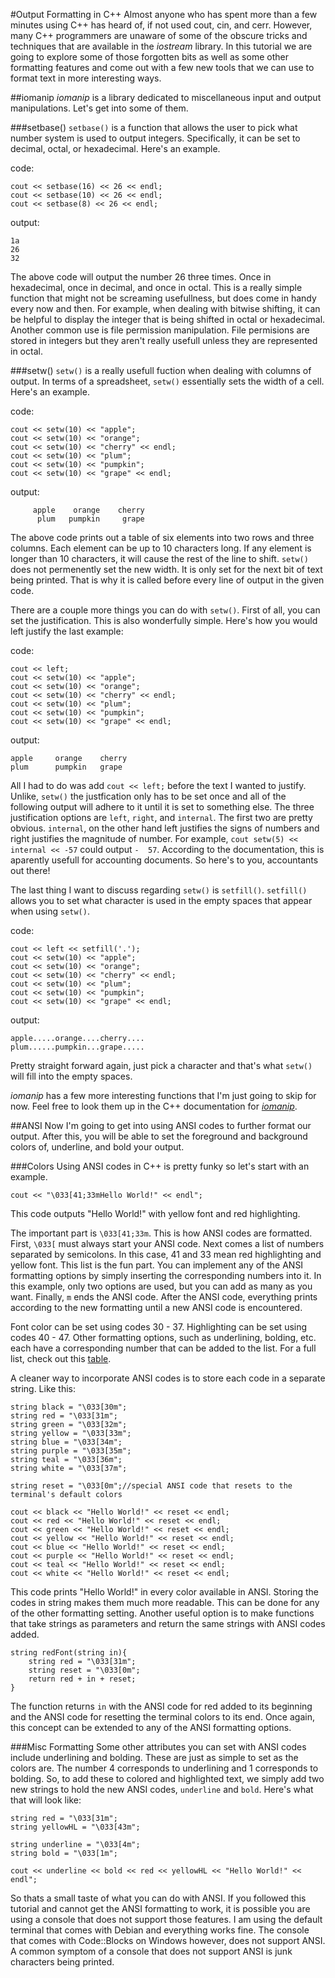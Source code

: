 #Output Formatting in C++
Almost anyone who has spent more than a few minutes using C++ has heard of, if not used cout, cin, and cerr. However, many C++ programmers are unaware of some of the obscure tricks and techniques that are available in the *iostream* library. In this tutorial we are going to explore some of those forgotten bits as well as some other formatting features and come out with a few new tools that we can use to format text in more interesting ways.

##iomanip
*iomanip* is a library dedicated to miscellaneous input and output manipulations. Let's get into some of them.

###setbase()
`setbase()` is a function that allows the user to pick what number system is used to output integers. Specifically, it can be set to decimal, octal, or hexadecimal. Here's an example.

code:
```
cout << setbase(16) << 26 << endl;
cout << setbase(10) << 26 << endl;
cout << setbase(8) << 26 << endl;
```
output:
```
1a
26
32
```
The above code will output the number 26 three times. Once in hexadecimal, once in decimal, and once in octal. This is a really simple function that might not be screaming usefullness, but does come in handy every now and then. For example, when dealing with bitwise shifting, it can be helpful to display the integer that is being shifted in octal or hexadecimal. Another common use is file permission manipulation. File permisions are stored in integers but they aren't really usefull unless they are represented in octal.

###setw()
`setw()` is a really usefull fuction when dealing with columns of output. In terms of a spreadsheet, `setw()` essentially sets the width of a cell. Here's an example.

code:
```
cout << setw(10) << "apple";
cout << setw(10) << "orange";
cout << setw(10) << "cherry" << endl;
cout << setw(10) << "plum";
cout << setw(10) << "pumpkin";
cout << setw(10) << "grape" << endl;
```
output:
```
     apple    orange    cherry
      plum   pumpkin     grape
```
The above code prints out a table of six elements into two rows and three columns. Each element can be up to 10 characters long. If any element is longer than 10 characters, it will cause the rest of the line to shift. `setw()` does not permenently set the new width. It is only set for the next bit of text being printed. That is why it is called before every line of output in the given code.

There are a couple more things you can do with `setw()`. First of all, you can set the justification. This is also wonderfully simple. Here's how you would left justify the last example:

code:
```
cout << left;
cout << setw(10) << "apple";
cout << setw(10) << "orange";
cout << setw(10) << "cherry" << endl;
cout << setw(10) << "plum";
cout << setw(10) << "pumpkin";
cout << setw(10) << "grape" << endl;
```
output:
```
apple     orange    cherry    
plum      pumpkin   grape     
```
All I had to do was add `cout << left;` before the text I wanted to justify. Unlike, `setw()` the justfication only has to be set once and all of the following output will adhere to it until it is set to something else. The three justification options are `left`, `right`, and `internal`. The first two are pretty obvious. `internal`, on the other hand left justifies the signs of numbers and right justifies the magnitude of number. For example, `cout setw(5) << internal << -57` could output `-  57`. According to the documentation, this is aparently usefull for accounting documents. So here's to you, accountants out there!

The last thing I want to discuss regarding `setw()` is `setfill()`. `setfill()` allows you to set what character is used in the empty spaces that appear when using `setw()`.

code:
```
cout << left << setfill('.');
cout << setw(10) << "apple";
cout << setw(10) << "orange";
cout << setw(10) << "cherry" << endl;
cout << setw(10) << "plum";
cout << setw(10) << "pumpkin";
cout << setw(10) << "grape" << endl;
```
output:
```
apple.....orange....cherry....
plum......pumpkin...grape.....
```
Pretty straight forward again, just pick a character and that's what `setw()` will fill into the empty spaces.

*iomanip* has a few more interesting functions that I'm just going to skip for now. Feel free to look them up in the C++ documentation for [*iomanip*](http://www.cplusplus.com/reference/iomanip/).

##ANSI
Now I'm going to get into using ANSI codes to further format our output. After this, you will be able to set the foreground and background colors of, underline, and bold your output.

###Colors
Using ANSI codes in C++ is pretty funky so let's start with an example.
```
cout << "\033[41;33mHello World!" << endl";
```
This code outputs "Hello World!" with yellow font and red highlighting.

The important part is `\033[41;33m`. This is how ANSI codes are formatted. First, `\033[` must always start your ANSI code. Next comes a list of numbers separated by semicolons. In this case, 41 and 33 mean red highlighting and yellow font. This list is the fun part. You can implement any of the ANSI formatting options by simply inserting the corresponding numbers into it. In this example, only two options are used, but you can add as many as you want. Finally, `m` ends the ANSI code. After the ANSI code, everything prints according to the new formatting until a new ANSI code is encountered.

Font color can be set using codes 30 - 37. Highlighting can be set using codes 40 - 47. Other formatting options, such as underlining, bolding, etc. each have a corresponding number that can be added to the list. For a full list, check out this [table](http://ascii-table.com/ansi-escape-sequences.php).

A cleaner way to incorporate ANSI codes is to store each code in a separate string. Like this:
```
string black = "\033[30m";
string red = "\033[31m";
string green = "\033[32m";
string yellow = "\033[33m";
string blue = "\033[34m";
string purple = "\033[35m";
string teal = "\033[36m";
string white = "\033[37m";

string reset = "\033[0m";//special ANSI code that resets to the terminal's default colors

cout << black << "Hello World!" << reset << endl;
cout << red << "Hello World!" << reset << endl;
cout << green << "Hello World!" << reset << endl;
cout << yellow << "Hello World!" << reset << endl;
cout << blue << "Hello World!" << reset << endl;
cout << purple << "Hello World!" << reset << endl;
cout << teal << "Hello World!" << reset << endl;
cout << white << "Hello World!" << reset << endl;
```
This code prints "Hello World!" in every color available in ANSI. Storing the codes in string makes them much more readable. This can be done for any of the other formatting setting. Another useful option is to make functions that take strings as parameters and return the same strings with ANSI codes added.
```
string redFont(string in){
	string red = "\033[31m";
	string reset = "\033[0m";
	return red + in + reset;
}
```
The function returns `in` with the ANSI code for red added to its beginning and the ANSI code for resetting the terminal colors to its end. Once again, this concept can be extended to any of the ANSI formatting options.

###Misc Formatting
Some other attributes you can set with ANSI codes include underlining and bolding. These are just as simple to set as the colors are. The number 4 corresponds to underlining and 1 corresponds to bolding. So, to add these to colored and highlighted text, we simply add two new strings to hold the new ANSI codes, `underline` and `bold`. Here's what that will look like:
```
string red = "\033[31m";
string yellowHL = "\033[43m";

string underline = "\033[4m";
string bold = "\033[1m";

cout << underline << bold << red << yellowHL << "Hello World!" << endl";
```

So thats a small taste of what you can do with ANSI. If you followed this tutorial and cannot get the ANSI formatting to work, it is possible you are using a console that does not support those features. I am using the default terminal that comes with Debian and everything works fine. The console that comes with Code::Blocks on Windows however, does not support ANSI. A common symptom of a console that does not support ANSI is junk characters being printed.
